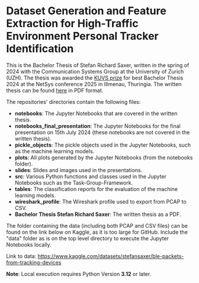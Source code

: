 # Dataset Generation and Feature Extraction for High-Traffic Environment Personal Tracker Identification

This is the Bachelor Thesis of Stefan Richard Saxer, written in the spring of 2024 with the Communication Systems Group at the University of Zurich (UZH). The thesis was awarded the [KUVS prize](https://kuvs.de/netsys/2025/program) for best Bachelor Thesis 2024 at the NetSys conference 2025 in Illmenau, Thuringia. The written thesis can be found [here](https://github.com/stsaxe/Bachelor-Thesis-Stefan-Richard-Saxer/blob/master/Bachelor%20Thesis%20Stefan%20Richard%20Saxer.pdf) in PDF format.  

The repositories' directories contain the following files:
- **notebooks**: The Jupyter Notebooks that are covered in the written thesis.
- **notebooks_final_presentation**: The Jupyter Notebooks for the final presentation on 15th July 2024 (these notebooks are not covered in the written thesis).
- **pickle_objects**: The pickle objects used in the Jupyter Notebooks, such as the machine learning models.
- **plots**: All plots generated by the Jupyter Notebooks (from the notebooks folder).
- **slides**: Slides and images used in the presentations.
- **src**: Various Python functions and classes used in the Jupyter Notebooks such as the Task-Group-Framework.
- **tables**: The classification reports for the evaluation of the machine learning models.
- **wireshark_profile**: The Wireshark profile used to export from PCAP to CSV.
- **Bachelor Thesis Stefan Richard Saxer**: The written thesis as a PDF. 


The folder containing the data (including both PCAP and CSV files) can be found on the link below on Kaggle, as it is too large for GitHub. Include the "data" folder as is on the top level directory to execute the Jupyter Notebooks locally. 

Link to data: https://www.kaggle.com/datasets/stefansaxer/ble-packets-from-tracking-devices

**Note**: Local execution requires Python Version **3.12** or later. 



